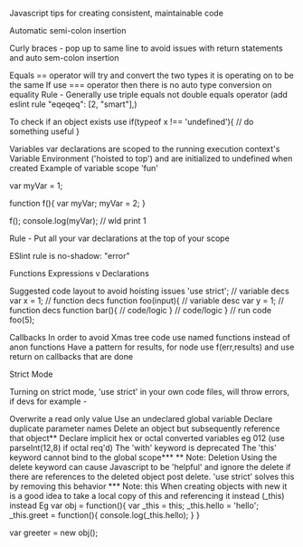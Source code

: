 
Javascript tips for creating consistent, maintainable code

Automatic semi-colon insertion

Curly braces - pop up to same line to avoid issues with return statements and auto sem-colon insertion

Equals == operator will try and convert the two types it is operating on to be the same
If use === operator then there is no auto type conversion on equality
Rule -
Generally use triple equals not double equals operator (add eslint rule "eqeqeq": [2, "smart"],)

To check if an object exists use 
if(typeof x !== 'undefined'){
   // do something useful
}

Variables 
var declarations are scoped to the running execution
context's Variable Environment ('hoisted to top') and are initialized to undefined when created
Example of variable scope 'fun'

  var myVar = 1;

  function f(){
    var myVar;
    myVar = 2;
  }

  f();
  console.log(myVar); // wld print 1

Rule -
Put all your var declarations at the top of your scope

ESlint rule is no-shadow: "error"

Functions
Expressions v Declarations

Suggested code layout to avoid hoisting issues
'use strict';
// variable decs
var x = 1;
// function decs
function foo(input){
  // variable desc
  var y = 1;
  // function decs
  function bar(){
    // code/logic
  }
  // code/logic
}
 // run code
 foo(5);

Callbacks
In order to avoid Xmas tree code use named functions instead of anon functions
Have a pattern for results, for node use f(err,results) and use return on callbacks that are done



Strict Mode

Turning on strict mode, 'use strict' in your own code files, will throw errors, if devs for example -

 Overwrite a read only value
 Use an undeclared global variable
 Declare duplicate parameter names
 Delete an object but subsequently reference that object**
 Declare implicit hex or octal converted variables eg 012 (use parseInt(12,8) if octal req'd)
 The 'with' keyword is deprecated
 The 'this' keyword cannot bind to the global scope***
** Note: Deletion
Using the delete keyword can cause Javascript to be 'helpful' and ignore the delete if there are references 
to the deleted object post delete. 'use strict' solves this by removing this behavior
*** Note: this
When creating objects with new it is a good idea to take a local copy of this and referencing it instead (_this) instead
Eg 
var obj = function(){
  var _this = this;
  _this.hello = 'hello';
  _this.greet = function(){
    console.log(_this.hello);
  }
}

var greeter = new obj();


